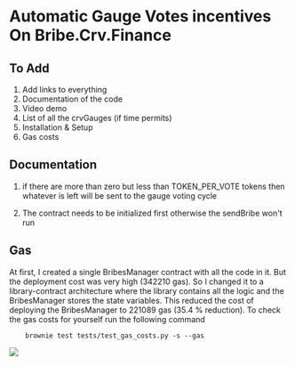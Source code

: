 # Automatic Gauge Votes incentives On Bribe.Crv.Finance


## To Add
1. Add links to everything
2. Documentation of the code
3. Video demo
4. List of all the crvGauges (if time permits)
5. Installation & Setup
6. Gas costs


## Documentation
1. if there are more than zero but less than TOKEN_PER_VOTE tokens then whatever is left will be sent to the gauge voting cycle

2. The contract needs to be initialized first otherwise the sendBribe won't run

## Gas 
At first, I created a single BribesManager contract with all the code in it. But the deployment cost was very high (342210 gas). So I changed it to a library-contract architecture where the library contains all the logic and the BribesManager stores the state variables. This reduced the cost of deploying the BribesManager to 221089 gas (35.4 % reduction). To check the gas costs for yourself run the following command
```
    brownie test tests/test_gas_costs.py -s --gas
```
<img src="https://user-images.githubusercontent.com/47485188/145599353-1e8b27fd-198c-4701-a05b-a40adc2ac3ea.png"> </img>